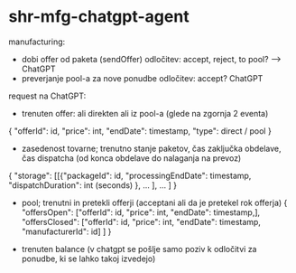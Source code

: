 # shr-mfg-chatgpt-agent


manufacturing:

* dobi offer od paketa (sendOffer)
	odločitev: accept, reject, to pool? --> ChatGPT
* preverjanje pool-a za nove ponudbe
	odločitev: accept? ChatGPT
	
	
request na ChatGPT:
* trenuten offer: ali direkten ali iz pool-a (glede na zgornja 2 eventa)

{ "offerId": id,
  "price": int,
  "endDate": timestamp,
  "type": direct / pool
}

* zasedenost tovarne; trenutno stanje paketov, čas zaključka obdelave, čas dispatcha (od konca obdelave do nalaganja na prevoz)

{
	"storage": [[{"packageId": id,
				  "processingEndDate": timestamp,
				  "dispatchDuration": int (seconds)
				}, ...
				], ...
			   ]
}

* pool; trenutni in pretekli offerji (acceptani ali da je pretekel rok offerja)
{
	"offersOpen": ["offerId": id,
					"price": int,
					"endDate": timestamp,], 
	"offersClosed": ["offerId": id,
					"price": int,
					"endDate": timestamp,
					"manufacturerId": id]
	]
}

* trenuten balance (v chatgpt se pošlje samo poziv k odločitvi za ponudbe, ki se lahko takoj izvedejo)

